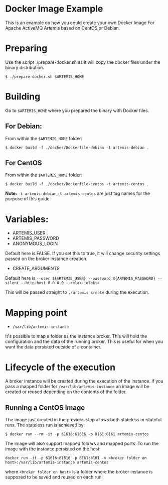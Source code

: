 # Docker Image Example

This is an example on how you could create your own Docker Image For Apache ActiveMQ Artemis based on CentOS or Debian.
# Preparing

Use the script ./prepare-docker.sh as it will copy the docker files under the binary distribution.

```
$ ./prepare-docker.sh $ARTEMIS_HOME
```

# Building

Go to `$ARTEMIS_HOME` where you prepared the binary with Docker files.

## For Debian:

From within the `$ARTEMIS_HOME` folder:
```
$ docker build -f ./docker/Dockerfile-debian -t artemis-debian .
```

## For CentOS

From within the `$ARTEMIS_HOME` folder:
```
$ docker build -f ./docker/Dockerfile-centos -t artemis-centos .
```

**Note:**
`-t artemis-debian`,`-t artemis-centos` are just tag names for the purpose of this guide

# Variables:

 - ARTEMIS_USER 
 - ARTEMIS_PASSWORD
 - ANONYMOUS_LOGIN

Default here is FALSE. If you set this to true, it will change security settings passed on the broker instance creation.

- CREATE_ARGUMENTS

Default here is `--user ${ARTEMIS_USER} --password ${ARTEMIS_PASSWORD} --silent --http-host 0.0.0.0 --relax-jolokia`


This will be passed straight to `./artemis create` during the execution.


# Mapping point

- `/var/lib/artemis-instance`

It's possible to map a folder as the instance broker.
This will hold the configuration and the data of the running broker. This is useful for when you want the data persisted outside of a container.


# Lifecycle of the execution

A broker instance will be created during the execution of the instance. If you pass a mapped folder for `/var/lib/artemis-instance` an image will be created or reused depending on the contents of the folder.



## Running a CentOS image

The image just created in the previous step allows both stateless or stateful runs.
The stateless run is achieved by:
```
$ docker run --rm -it -p 61616:61616 -p 8161:8161 artemis-centos 
```
The image will also support mapped folders and mapped ports. To run the image with the instance persisted on the host:
```
docker run -it -p 61616:61616 -p 8161:8161 -v <broker folder on host>:/var/lib/artemis-instance artemis-centos 
```
where `<broker folder on host>` is a folder where the broker instance is supposed to 
be saved and reused on each run.
